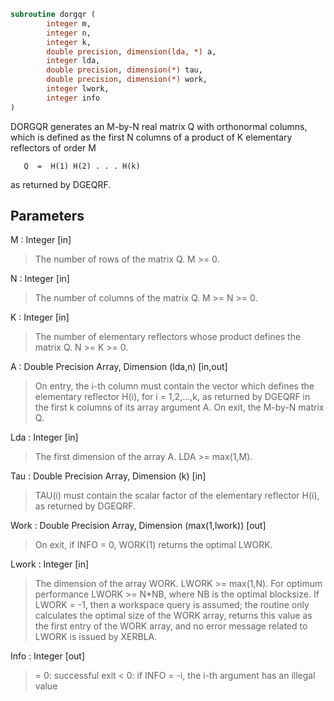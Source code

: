 ```fortran
subroutine dorgqr (
		integer m,
		integer n,
		integer k,
		double precision, dimension(lda, *) a,
		integer lda,
		double precision, dimension(*) tau,
		double precision, dimension(*) work,
		integer lwork,
		integer info
)
```

 DORGQR generates an M-by-N real matrix Q with orthonormal columns,
 which is defined as the first N columns of a product of K elementary
 reflectors of order M

       Q  =  H(1) H(2) . . . H(k)

 as returned by DGEQRF.

## Parameters
M : Integer [in]
> The number of rows of the matrix Q. M >= 0.

N : Integer [in]
> The number of columns of the matrix Q. M >= N >= 0.

K : Integer [in]
> The number of elementary reflectors whose product defines the
> matrix Q. N >= K >= 0.

A : Double Precision Array, Dimension (lda,n) [in,out]
> On entry, the i-th column must contain the vector which
> defines the elementary reflector H(i), for i = 1,2,...,k, as
> returned by DGEQRF in the first k columns of its array
> argument A.
> On exit, the M-by-N matrix Q.

Lda : Integer [in]
> The first dimension of the array A. LDA >= max(1,M).

Tau : Double Precision Array, Dimension (k) [in]
> TAU(i) must contain the scalar factor of the elementary
> reflector H(i), as returned by DGEQRF.

Work : Double Precision Array, Dimension (max(1,lwork)) [out]
> On exit, if INFO = 0, WORK(1) returns the optimal LWORK.

Lwork : Integer [in]
> The dimension of the array WORK. LWORK >= max(1,N).
> For optimum performance LWORK >= N*NB, where NB is the
> optimal blocksize.
> If LWORK = -1, then a workspace query is assumed; the routine
> only calculates the optimal size of the WORK array, returns
> this value as the first entry of the WORK array, and no error
> message related to LWORK is issued by XERBLA.

Info : Integer [out]
> = 0:  successful exit
> < 0:  if INFO = -i, the i-th argument has an illegal value

